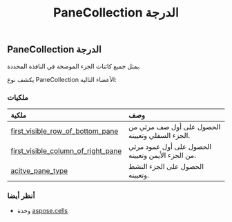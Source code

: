 ﻿---
title: PaneCollection الدرجة
second_title: Aspose.Cells for Python via .NET API المراجع
description:
type: docs
weight: 1160
url: /ar/python-net/aspose.cells/panecollection/
is_root: false
---
##  PaneCollection الدرجة
يمثل جميع كائنات الجزء الموضحة في النافذة المحددة.



يكشف نوع PaneCollection الأعضاء التالية:

###  ملكيات
| ملكية| وصف|
| :- | :- |
| [first_visible_row_of_bottom_pane](/cells/ar/python-net/aspose.cells/panecollection/first_visible_row_of_bottom_pane) | الحصول على أول صف مرئي من الجزء السفلي وتعيينه.|
| [first_visible_column_of_right_pane](/cells/ar/python-net/aspose.cells/panecollection/first_visible_column_of_right_pane) | الحصول على أول عمود مرئي من الجزء الأيمن وتعيينه.|
| [acitve_pane_type](/cells/ar/python-net/aspose.cells/panecollection/acitve_pane_type) | الحصول على الجزء النشط وتعيينه.|



###  أنظر أيضا
* وحدة [aspose.cells](..)
